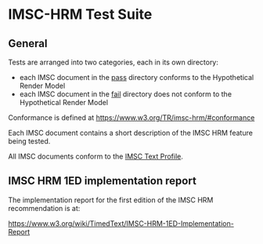 # IMSC-HRM Test Suite

## General

Tests are arranged into two categories, each in its own directory:

* each IMSC document in the [pass](./pass) directory conforms to the Hypothetical Render Model
* each IMSC document in the [fail](./fail) directory does not conform to the Hypothetical Render Model

Conformance is defined at <https://www.w3.org/TR/imsc-hrm/#conformance>

Each IMSC document contains a short description of the IMSC HRM feature being tested.

All IMSC documents conform to the [IMSC Text Profile](https://www.w3.org/TR/ttml-imsc1.2/#text-profile-constraints).

## IMSC HRM 1ED implementation report

The implementation report for the first edition of the IMSC HRM recommendation is at:

https://www.w3.org/wiki/TimedText/IMSC-HRM-1ED-Implementation-Report
